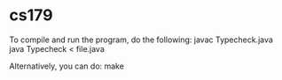 # cs179
To compile and run the program, do the following:
    javac Typecheck.java
    java Typecheck < file.java

Alternatively, you can do:
    make


